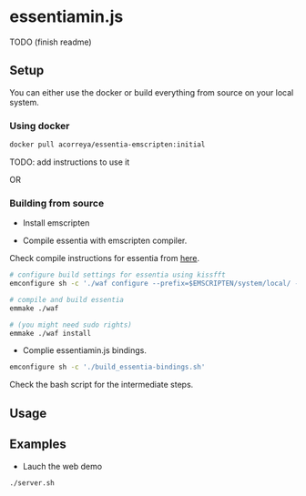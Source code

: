 
# essentiamin.js

TODO (finish readme)


## Setup

You can either use the docker or build everything from source on your local system.


### Using docker

```bash
docker pull acorreya/essentia-emscripten:initial
```

TODO: add instructions to use it

OR

### Building from source


* Install emscripten


* Compile essentia with emscripten compiler.

Check compile instructions for essentia from [here]().

```bash
# configure build settings for essentia using kissfft
emconfigure sh -c './waf configure --prefix=$EMSCRIPTEN/system/local/ --build-static --fft=KISS --emscripten'

# compile and build essentia
emmake ./waf

# (you might need sudo rights)
emmake ./waf install

```

* Complie essentiamin.js bindings.

```bash
emconfigure sh -c './build_essentia-bindings.sh'
```
Check the bash script for the intermediate steps.



## Usage


## Examples

- Lauch the web demo

```bash
./server.sh
```
